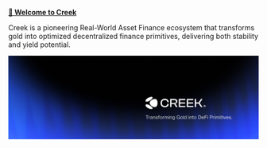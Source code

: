 **[🌊 Welcome to Creek](https://docs.creek.finance "Creek docs")**

Creek is a pioneering Real-World Asset Finance ecosystem that transforms gold into optimized decentralized finance primitives, delivering both stability and yield potential.

![](https://github.com/Creek-Finance/.github/blob/main/cover.png)
